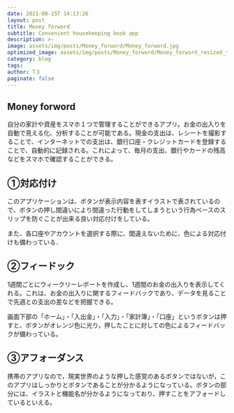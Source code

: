```yaml
---
date: 2021-08-15T 14:13:26
layout: post
title: Money forword
subtitle: Convenient housekeeping book app
description: >-
image: assets/img/posts/Money_forword/Money_forword.jpg
optimized_image: assets/img/posts/Money_forword/Money_forword_resized_thumbnail.jpg
category: blog
tags: 
author: T３
paginate: false
---
```


## Money forword

自分の家計や資産をスマホ１つで管理することができるアプリ。お金の出入りを自動で見える化、分析することが可能である。現金の支出は、レシートを撮影することで、インターネットでの支出は、銀行口座・クレジットカードを登録することで、自動的に記録される。これによって、毎月の支出、銀行やカードの残高などをスマホで確認することができる。

## ①対応付け

このアプリケーションは、ボタンが表示内容を表すイラストで表されているので、ボタンの押し間違いにより間違った行動をしてしまうという行為ベースのスリップを防ぐことが出来る良い対応付けをしている。

また、各口座やアカウントを選択する際に、間違えないために、色による対応付けも備わっている．


## ②フィードック

1週間ごとにウィークリーレポートを作成し、1週間のお金の出入りを表示してくれる。これは、お金の出入りに関するフィードバックであり、データを見ることで先週との支出の差などを把握できる。

画面下部の「ホーム」・「入出金」・「入力」・「家計簿」・「口座」というボタンは押すと、ボタンがオレンジ色に光り，押したことに対しての色によるフィードバックが備わっている。


## ③アフォーダンス

携帯のアプリなので，現実世界のような押した感覚のあるボタンではないが，このアプリはしっかりとボタンであることが分かるようになっている。ボタンの部分には、イラストと機能名が分かるようになっており、押すことをアフォードしているといえる。